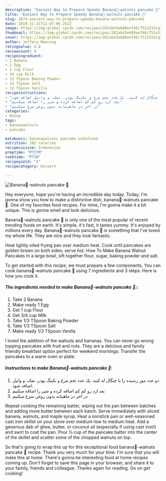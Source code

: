 ```yaml
---
description: "Easiest Way to Prepare Speedy Banana🍌-walnuts pancake 🥞"
title: "Easiest Way to Prepare Speedy Banana🍌-walnuts pancake 🥞"
slug: 2674-easiest-way-to-prepare-speedy-banana-walnuts-pancake
date: 2019-11-21T22:47:06.252Z
image: https://img-global.cpcdn.com/recipes/282ab43e608eef46/751x532cq70/banana🍌-walnuts-pancake-🥞-recipe-main-photo.jpg
thumbnail: https://img-global.cpcdn.com/recipes/282ab43e608eef46/751x532cq70/banana🍌-walnuts-pancake-🥞-recipe-main-photo.jpg
cover: https://img-global.cpcdn.com/recipes/282ab43e608eef46/751x532cq70/banana🍌-walnuts-pancake-🥞-recipe-main-photo.jpg
author: Jeffery Manning
ratingvalue: 4.8
reviewcount: 9
recipeingredient:
- 2 Banana
- 1 Egg
- 1 cup Flour
- 34 cup Milk
- 13 TSpoon Baking Powder
- 13 TSpoon Salt
- 13 TSpoon Vanilla
recipeinstructions:
- "دو عدد موز رسیده را با چنگال له کنید. یک عدد تخم مرغ و بکینگ پودر، نمک، و وانیل اضافه شود."
- "بعد ارد رو کم کم اضافه کرده و شیر را اضافه میکنیم"
- "در اخر در ماهیتابه بدون روغن سرخ میکنیم"
categories:
- Resep
tags:
- bananawalnuts
- pancake

katakunci: bananawalnuts pancake undefined
nutrition: 202 calories
recipecuisine: Indonesian
preptime: "PT37M"
cooktime: "PT2H"
recipeyield: "3"
recipecategory: Dessert

---
```



![Banana🍌-walnuts pancake 🥞](https://img-global.cpcdn.com/recipes/282ab43e608eef46/751x532cq70/banana🍌-walnuts-pancake-🥞-recipe-main-photo.jpg)

Hey everyone, hope you're having an incredible day today. Today, I'm gonna show you how to make a distinctive dish, banana🍌-walnuts pancake 🥞. One of my favorites food recipes. For mine, I'm gonna make it a bit unique. This is gonna smell and look delicious.

Banana🍌-walnuts pancake 🥞 is only one of the most popular of recent trending foods on earth. It's simple, it's fast, it tastes yummy. It's enjoyed by millions every day. Banana🍌-walnuts pancake 🥞 is something that I've loved my whole life. They are nice and they look fantastic.

Heat lightly oiled frying pan over medium heat. Cook until pancakes are golden brown on both sides; serve hot. How To Make Banana Walnut Pancakes In a large bowl, sift together flour, sugar, baking powder and salt.


To get started with this recipe, we must prepare a few components. You can cook banana🍌-walnuts pancake 🥞 using 7 ingredients and 3 steps. Here is how you cook it.

##### The ingredients needed to make Banana🍌-walnuts pancake 🥞::

1. Take 2 Banana
1. Make ready 1 Egg
1. Get 1 cup Flour
1. Get 3/4 cup Milk
1. Take 1/3 TSpoon Baking Powder
1. Take 1/3 TSpoon Salt
1. Make ready 1/3 TSpoon Vanilla


I loved the addition of the walnuts and bananas. You can never go wrong topping pancakes with fruit and nuts. They are a delcious and family friendly breakfast option perfect for weekend mornings. Transfer the pancakes to a warm oven or plate. 

##### Instructions to make Banana🍌-walnuts pancake 🥞:

1. دو عدد موز رسیده را با چنگال له کنید. یک عدد تخم مرغ و بکینگ پودر، نمک، و وانیل اضافه شود.
1. بعد ارد رو کم کم اضافه کرده و شیر را اضافه میکنیم
1. در اخر در ماهیتابه بدون روغن سرخ میکنیم


Repeat cooking the remaining batter, wiping out the pan between batches and adding more butter between each batch. Serve immediately with sliced banana, walnuts, and maple syrup. Heat a nonstick pan or well-seasoned cast iron skillet on your stove over medium-low to medium heat. Add a generous dab of ghee, butter, or coconut oil (especially if using cast iron!) and swirl to coat the pan. Pour ⅓ cup of the pancake batter into the center of the skillet and scatter some of the chopped walnuts on top. 

So that's going to wrap this up for this exceptional food banana🍌-walnuts pancake 🥞 recipe. Thank you very much for your time. I'm sure that you will make this at home. There's gonna be interesting food at home recipes coming up. Don't forget to save this page in your browser, and share it to your family, friends and colleague. Thanks again for reading. Go on get cooking!
